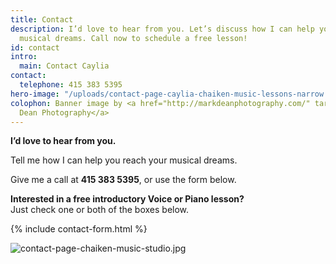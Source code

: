 ```yaml
---
title: Contact
description: I’d love to hear from you. Let’s discuss how I can help you reach your
  musical dreams. Call now to schedule a free lesson!
id: contact
intro:
  main: Contact Caylia
contact:
  telephone: 415 383 5395
hero-image: "/uploads/contact-page-caylia-chaiken-music-lessons-narrow.jpg"
colophon: Banner image by <a href="http://markdeanphotography.com/" target="_blank">Mark
  Dean Photography</a>
---
```


**I’d love to hear from you.**

Tell me how I can help you reach your musical dreams.

Give me a call at **415 383 5395**, or use the form below.

**Interested in a free introductory Voice or Piano lesson?**  
Just check one or both of the boxes below.

{% include contact-form.html %}

![contact-page-chaiken-music-studio.jpg](/uploads/contact-page-chaiken-music-studio.jpg)
